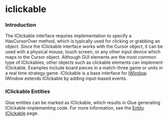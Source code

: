 # iclickable

### Introduction

The IClickable interface requires implementation to specify a HasCursorOver method, which is typically used for clicking or grabbing an object. Since the IClickable interface works with the Cursor object, it can be used with a physical mouse, touch screen, or any other input device which maps to the Cursor object. Although GUI elements are the most common type of IClickables, other objects such as clickable elements can implement IClickable. Examples include board pieces in a match-three game or units in a real time strategy game. IClickable is a base interface for [IWindow](../../../frb/docs/index.php). IWindow extends IClickable by adding input-based events.

### IClickable Entities

Glue entities can be marked as IClickable, which results in Glue generating IClickable-implementing code. For more information, see the [Entity IClickable](../../../glue-reference/entities/glue-reference-implements-iclickable.md) page.
